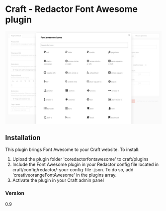 # Craft - Redactor Font Awesome plugin

![Image of Craft Redactor Font Awesome](./coFontAwesomePreview.jpg)

## Installation

This plugin brings Font Awesome to your Craft website. To install:

1. Upload the plugin folder 'coredactorfontawesome' to craft/plugins
2. Include the Font Awesome plugin in your Redactor config file located in craft/config/redactor/-your-config-file-.json. To do so, add 'creativeorangeFontAwesome' in the plugins array.
3.  Activate the plugin in your Craft admin panel

### Version
0.9